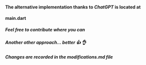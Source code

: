 #### The alternative implementation thanks to *ChatGPT* is located at
#### main.dart

##### Feel free to contribute where you can
##### Another other approach... better :thumbsup: :ok_hand:

##### Changes are recorded in the modifications.md file